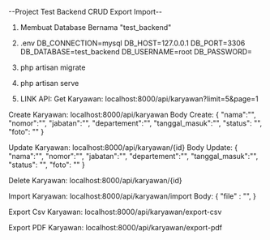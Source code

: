 --Project Test Backend CRUD Export Import--

1. Membuat Database Bernama "test_backend"

2. .env
DB_CONNECTION=mysql
DB_HOST=127.0.0.1
DB_PORT=3306
DB_DATABASE=test_backend
DB_USERNAME=root
DB_PASSWORD=

3. php artisan migrate

4. php artisan serve

5. LINK API:
Get Karyawan:
localhost:8000/api/karyawan?limit=5&page=1

Create Karyawan:
localhost:8000/api/karyawan
Body Create: {
	"nama":"",
	"nomor":"",
	"jabatan":"",
	"departement":"",
	"tanggal_masuk":"",
    "status": "",
    "foto": ""
}

Update Karyawan:
localhost:8000/api/karyawan/{id}
Body Update: {
    "nama":"",
	"nomor":"",
	"jabatan":"",
	"departement":"",
	"tanggal_masuk":"",
    "status": "",
    "foto": ""
}

Delete Karyawan: 
localhost:8000/api/karyawan/{id}


Import Karyawan: 
localhost:8000/api/karyawan/import
Body: {
    "file" : "",
}

Export Csv Karyawan: 
localhost:8000/api/karyawan/export-csv

Export PDF Karyawan: 
localhost:8000/api/karyawan/export-pdf